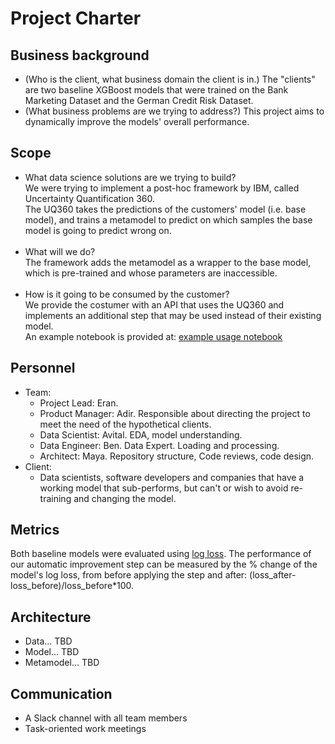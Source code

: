 # Project Charter

## Business background

* (Who is the client, what business domain the client is in.) The "clients" are two baseline XGBoost models that were 
trained on the Bank Marketing Dataset and the German Credit Risk Dataset.  
* (What business problems are we trying to address?) This project aims to dynamically improve the models' overall 
performance. 

## Scope
* What data science solutions are we trying to build?<br>
We were trying to implement a post-hoc framework by IBM, called Uncertainty Quantification 360.<br>
The UQ360 takes the predictions of the customers' model (i.e. base model), and trains a metamodel to predict on which samples the base model is going to predict wrong on.<br><br>
* What will we do? <br>
The framework adds the metamodel as a wrapper to the base model, which is pre-trained and whose parameters are inaccessible.<br><br>
* How is it going to be consumed by the customer?<br>
We provide the costumer with an API that uses the UQ360 and implements an additional step that may be used instead of their existing model.<bR>
An example notebook is provided at: [example usage notebook](../../Code/notebooks/auto_improve_example_usage.ipynb)

## Personnel
* Team:
    * Project Lead: Eran.
    * Product Manager: Adir. Responsible about directing the project to meet the need of the hypothetical clients.
    * Data Scientist: Avital. EDA, model understanding.
    * Data Engineer: Ben. Data Expert. Loading and processing.
    * Architect: Maya. Repository structure, Code reviews, code design.
* Client:
    * Data scientists, software developers and companies that have a working model that sub-performs, but can't or wish to avoid re-training and changing the model.
	
## Metrics
Both baseline models were evaluated using [log loss](https://scikit-learn.org/stable/modules/generated/sklearn.metrics.log_loss.html).
The performance of our automatic improvement step can be measured by the % change of the model's log loss, from before 
applying the step and after: (loss_after-loss_before)/loss_before*100. 

## Architecture
* Data... TBD
* Model... TBD
* Metamodel... TBD


## Communication
* A Slack channel with all team members
* Task-oriented work meetings
